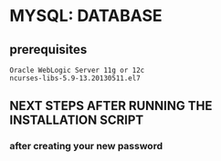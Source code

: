 # MYSQL: DATABASE

## prerequisites
```
Oracle WebLogic Server 11g or 12c
ncurses-libs-5.9-13.20130511.el7
```
## NEXT STEPS AFTER RUNNING THE INSTALLATION SCRIPT
### after creating your new password 
